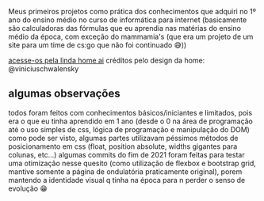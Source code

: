Meus primeiros projetos como prática dos conhecimentos que adquiri no 1º ano do ensino médio no curso de informática para internet (basicamente são calculadoras das fórmulas que eu aprendia nas matérias do ensino médio da época, com exceção do mammamia's (que era um projeto de um site para um time de cs:go que não foi continuado 😅))

[acesse-os pela linda home ai](https://ignition777.github.io/projetos-ensino-medio/)
créditos pelo design da home: @viniciuschwalensky

##  algumas observações

todos foram feitos com conhecimentos básicos/iniciantes e limitados, pois era o que eu tinha aprendido em 1 ano (desde o 0 na área de programação até o uso simples de css, lógica de programação e manipulação do DOM)
como pode ser visto, algumas partes utilizavam péssimos métodos de posicionamento em css (float, position absolute, widths gigantes para colunas, etc...)
algumas commits do fim de 2021 foram feitas para testar uma otimização nesse quesito (como utilização de flexbox e bootstrap grid, mantive somente a página de ondulatória praticamente original), porem mantendo a identidade visual q tinha na época para n perder o senso de evolução 😁
